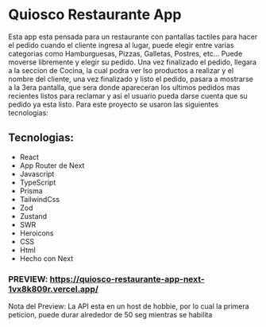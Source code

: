 # Quiosco Restaurante App

Esta app esta pensada para un restaurante con pantallas tactiles para hacer el pedido cuando el cliente ingresa al lugar, puede elegir entre varias categorias como Hamburguesas, Pizzas, Galletas, Postres, etc... Puede moverse libremente y elegir su pedido. Una vez finalizado el pedido, llegara a la seccion de Cocina, la cual podra ver lso productos a realizar y el nombre del cliente, una vez finalizado y listo el pedido, pasara a mostrarse a la 3era pantalla, que sera donde apareceran los ultimos pedidos mas recientes listos para reclamar y asi el usuario pueda darse cuenta que su pedido ya esta listo. Para este proyecto se usaron las siguientes tecnologias:

  ## Tecnologias:
  - React
  - App Router de Next
  - Javascript
  - TypeScript
  - Prisma
  - TailwindCss
  - Zod
  - Zustand
  - SWR
  - Heroicons
  - CSS
  - Html
  - Hecho con Next

### PREVIEW: https://quiosco-restaurante-app-next-1vx8k809r.vercel.app/

Nota del Preview: La API esta  en un host de hobbie, por lo cual la primera peticion, puede durar alrededor de 50 seg mientras se habilita